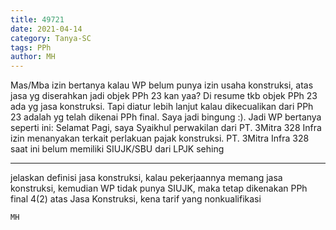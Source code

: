 ```yaml
---
title: 49721
date: 2021-04-14
category: Tanya-SC
tags: PPh
author: MH
---
```


Mas/Mba izin bertanya kalau WP belum punya izin usaha konstruksi, atas jasa yg diserahkan jadi objek PPh 23 kan yaa? Di resume tkb objek PPh 23 ada yg jasa konstruksi. Tapi diatur lebih lanjut kalau dikecualikan dari PPh 23 adalah yg telah dikenai PPh final. Saya jadi bingung :). Jadi WP bertanya seperti ini: Selamat Pagi, saya Syaikhul perwakilan dari PT. 3Mitra 328 Infra izin menanyakan terkait perlakuan pajak konstruksi. PT. 3Mitra Infra 328 saat ini belum memiliki SIUJK/SBU dari LPJK sehing

---

jelaskan definisi jasa konstruksi, kalau pekerjaannya memang jasa konstruksi, kemudian WP tidak punya SIUJK, maka tetap dikenakan PPh final 4(2) atas Jasa Konstruksi, kena tarif yang nonkualifikasi

`MH`

